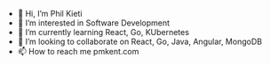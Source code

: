 - 👋 Hi, I’m Phil Kieti
- 👀 I’m interested in Software Development
- 🌱 I’m currently learning React, Go, KUbernetes
- 💞️ I’m looking to collaborate on React, Go, Java, Angular, MongoDB
- 📫 How to reach me pmkent.com

<!---
pmkent/pmkent is a ✨ special ✨ repository because its `README.md` (this file) appears on your GitHub profile.
You can click the Preview link to take a look at your changes.
--->
